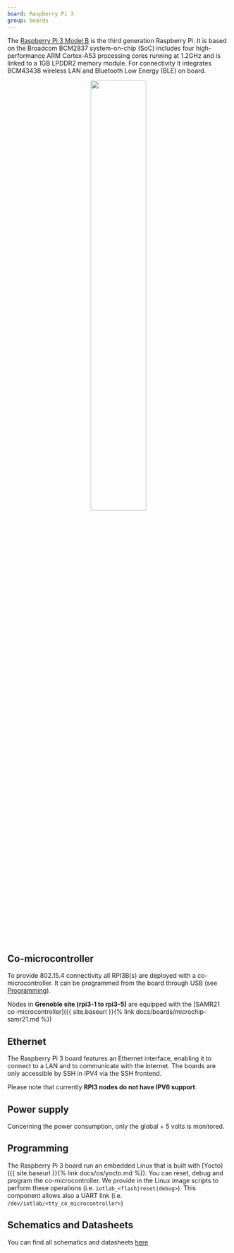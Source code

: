 ```yaml
---
board: Raspberry Pi 3
group: boards
---
```


The [Raspberry Pi 3 Model B](https://www.raspberrypi.com/products/raspberry-pi-3-model-b/) is the third generation Raspberry Pi. It is based on the Broadcom BCM2837 system-on-chip (SoC) includes four high-performance ARM Cortex-A53 processing cores running at 1.2GHz and is linked to a 1GB LPDDR2 memory module. For connectivity it integrates BCM43438 wireless LAN and Bluetooth Low Energy (BLE) on board.

<div style="text-align:center">
<img src="{{ '/assets/images/boards/' | relative_url}}raspberry-pi-3.png" style="width:50%;"/>
</div>


## Co-microcontroller

To provide 802.15.4 connectivity all RPI3B(s) are deployed with a co-microcontroller. It can be programmed from the board through USB (see [Programming](#programming)).

Nodes in **Grenoble site (rpi3-1 to rpi3-5)** are equipped with the [SAMR21 co-microcontroller]({{ site.baseurl }}{% link docs/boards/microchip-samr21.md %})

## Ethernet
The Raspberry Pi 3 board features an Ethernet interface, enabling it to connect to a LAN and to communicate with the internet. The boards are only accessible by SSH in IPV4 via the SSH frontend.

Please note that currently **RPI3 nodes do not have IPV6 support**.

## Power supply
Concerning the power consumption, only the global + 5 volts is monitored.

## Programming

The Raspberry Pi 3 board run an embedded Linux that is built with [Yocto]({{ site.baseurl }}{% link docs/os/yocto.md %}). You can reset, debug and program the co-microcontroller. We provide in the Linux image scripts to perform these operations (i.e. `iotlab_<flash|reset|debug>`). This component allows also a UART link (i.e. `/dev/iotlab/<tty_co_microcontroller>`)


## Schematics and Datasheets

You can find all schematics and datasheets [here](https://datasheets.raspberrypi.com/)
